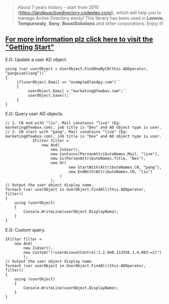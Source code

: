 > About 7 years history - start from 2010 (https://landpyactivedirectory.codeplex.com/), which will help you to manage Active Directory easily! 
> This library has been used in **Lenovo**, **Tempursealy**, **Sony**, **BoostSolutions** and other corporations. Enjoy it!

## [For more information plz click here to visit the "Getting Start"](https://github.com/landpy/ActiveDirectory/wiki/Getting-Start)
E.G: Update a user AD object.

    using (var userObject = UserObject.FindOneByCN(this.ADOperator, “pangxiaoliang”))``
    {
         if(userObject.Email == "example@landpy.com")``
         {
              userObject.Email = "marketing@fewbox.com";``
              userObject.Save();``
         }
    }

E.G: Query user AD objects.

    // 1. CN end with "liu", Mail conatains "live" (Eg: marketing@fewbox.com), job title is "Dev" and AD object type is user.
    // 2. CN start with "pang", Mail conatains "live" (Eg: marketing@fewbox.com), job title is "Dev" and AD object type is user.
                IFilter filter =
                    new And(
                        new IsUser(),
                        new Contains(PersonAttributeNames.Mail, "live"),
                        new Is(PersonAttributeNames.Title, "Dev"),
                        new Or(
                                new StartWith(AttributeNames.CN, "pang"),
                                new EndWith(AttributeNames.CN, "liu")
                            )
                        );
    // Output the user object display name.
    foreach (var userObject in UserObject.FindAll(this.ADOperator, filter))
    {
        using (userObject)
        {
            Console.WriteLine(userObject.DisplayName);
        }
    }

E.G: Custom query.

    IFilter filter =
        new And(
            new IsUser(),
            new Custom("(!userAccountControl:1.2.840.113556.1.4.803:=2)")
            );
    // Output the user object display name.
    foreach (var userObject in UserObject.FindAll(this.ADOperator, filter))
    {
        using (userObject)
        {
            Console.WriteLine(userObject.DisplayName);
        }
    }
